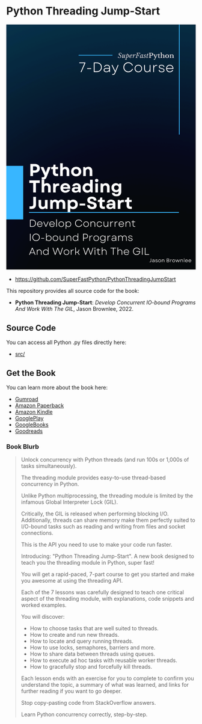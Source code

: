# Python Threading Jump-Start

![Python Threading Jump-Start](cover.png)

* <https://github.com/SuperFastPython/PythonThreadingJumpStart>

This repository provides all source code for the book:

* **Python Threading Jump-Start**: _Develop Concurrent IO-bound Programs And Work With The GIL_, Jason Brownlee, 2022.


## Source Code
You can access all Python .py files directly here:

* [src/](src/)


## Get the Book

You can learn more about the book here:

* [Gumroad](https://superfastpython.gumroad.com/l/ptj)
* [Amazon Paperback](https://amzn.to/3Q4BU54)
* [Amazon Kindle](https://amzn.to/3Sn9x3w)
* [GooglePlay](https://play.google.com/store/books/details?id=m0V_EAAAQBAJ)
* [GoogleBooks](https://books.google.com/books/about?id=m0V_EAAAQBAJ)
* [Goodreads](https://www.goodreads.com/book/show/61863433-python-threading-jump-start)


### Book Blurb

> Unlock concurrency with Python threads (and run 100s or 1,000s of tasks simultaneously).
>
> The threading module provides easy-to-use thread-based concurrency in Python.
>
> Unlike Python multiprocessing, the threading module is limited by the infamous Global Interpreter Lock (GIL).
>
> Critically, the GIL is released when performing blocking I/O. Additionally, threads can share memory make them perfectly suited to I/O-bound tasks such as reading and writing from files and socket connections.
>
> This is the API you need to use to make your code run faster.
>
> Introducing: "Python Threading Jump-Start". A new book designed to teach you the threading module in Python, super fast!
>
> You will get a rapid-paced, 7-part course to get you started and make you awesome at using the threading API.
>
> Each of the 7 lessons was carefully designed to teach one critical aspect of the threading module, with explanations, code snippets and worked examples.
>
> You will discover:
>
> * How to choose tasks that are well suited to threads.
> * How to create and run new threads.
> * How to locate and query running threads.
> * How to use locks, semaphores, barriers and more.
> * How to share data between threads using queues.
> * How to execute ad hoc tasks with reusable worker threads.
> * How to gracefully stop and forcefully kill threads.
>
> Each lesson ends with an exercise for you to complete to confirm you understand the topic, a summary of what was learned, and links for further reading if you want to go deeper.
>
> Stop copy-pasting code from StackOverflow answers.
>
> Learn Python concurrency correctly, step-by-step.

